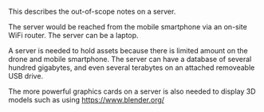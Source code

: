 This describes the out-of-scope notes on a server.

The server would be reached from the mobile smartphone via an on-site WiFi router.
The server can be a laptop.

A server is needed to hold assets because there is limited amount on the drone and mobile smartphone.
The server can have a database of several hundred gigabytes, and even several terabytes on an attached removeable USB drive.

The more powerful graphics cards on a server is also needed to display 3D models such as using
https://www.blender.org/

